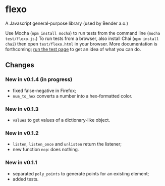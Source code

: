 flexo
=====

A Javascript general-purpose library (used by Bender a.o.)

Use Mocha (`npm install mocha`) to run tests from the command line (`mocha
test/flexo.js`.) To run tests from a browser, also install Chai (`npm install
chai`) then open `test/flexo.html` in your browser. More documentation is
forthcoming; [run the test page](http://romulusetrem.us/flexo/test/flexo.html)
to get an idea of what you can do.


## Changes

### New in v0.1.4 (in progress)

* fixed false-negative in Firefox;
* `num_to_hex` converts a number into a hex-formatted color.

### New in v0.1.3

* `values` to get values of a dictionary-like object.

### New in v0.1.2

* `listen`, `listen_once` and `unlisten` return the listener;
* new function `nop`: does nothing.

### New in v0.1.1

* separated `poly_points` to generate points for an existing element;
* added tests.
